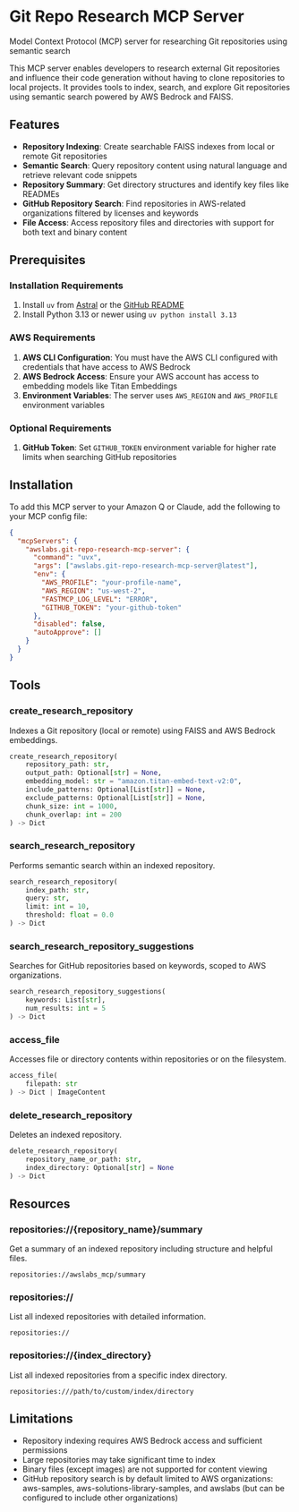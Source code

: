 # Git Repo Research MCP Server

Model Context Protocol (MCP) server for researching Git repositories using semantic search

This MCP server enables developers to research external Git repositories and influence their code generation without having to clone repositories to local projects. It provides tools to index, search, and explore Git repositories using semantic search powered by AWS Bedrock and FAISS.

## Features

- **Repository Indexing**: Create searchable FAISS indexes from local or remote Git repositories
- **Semantic Search**: Query repository content using natural language and retrieve relevant code snippets
- **Repository Summary**: Get directory structures and identify key files like READMEs
- **GitHub Repository Search**: Find repositories in AWS-related organizations filtered by licenses and keywords
- **File Access**: Access repository files and directories with support for both text and binary content

## Prerequisites

### Installation Requirements

1. Install `uv` from [Astral](https://docs.astral.sh/uv/getting-started/installation/) or the [GitHub README](https://github.com/astral-sh/uv#installation)
2. Install Python 3.13 or newer using `uv python install 3.13`

### AWS Requirements

1. **AWS CLI Configuration**: You must have the AWS CLI configured with credentials that have access to AWS Bedrock
2. **AWS Bedrock Access**: Ensure your AWS account has access to embedding models like Titan Embeddings
3. **Environment Variables**: The server uses `AWS_REGION` and `AWS_PROFILE` environment variables

### Optional Requirements

1. **GitHub Token**: Set `GITHUB_TOKEN` environment variable for higher rate limits when searching GitHub repositories

## Installation

To add this MCP server to your Amazon Q or Claude, add the following to your MCP config file:

```json
{
  "mcpServers": {
    "awslabs.git-repo-research-mcp-server": {
      "command": "uvx",
      "args": ["awslabs.git-repo-research-mcp-server@latest"],
      "env": {
        "AWS_PROFILE": "your-profile-name",
        "AWS_REGION": "us-west-2",
        "FASTMCP_LOG_LEVEL": "ERROR",
        "GITHUB_TOKEN": "your-github-token"
      },
      "disabled": false,
      "autoApprove": []
    }
  }
}
```

## Tools

### create_research_repository

Indexes a Git repository (local or remote) using FAISS and AWS Bedrock embeddings.

```python
create_research_repository(
    repository_path: str,
    output_path: Optional[str] = None,
    embedding_model: str = "amazon.titan-embed-text-v2:0",
    include_patterns: Optional[List[str]] = None,
    exclude_patterns: Optional[List[str]] = None,
    chunk_size: int = 1000,
    chunk_overlap: int = 200
) -> Dict
```

### search_research_repository

Performs semantic search within an indexed repository.

```python
search_research_repository(
    index_path: str,
    query: str,
    limit: int = 10,
    threshold: float = 0.0
) -> Dict
```

### search_research_repository_suggestions

Searches for GitHub repositories based on keywords, scoped to AWS organizations.

```python
search_research_repository_suggestions(
    keywords: List[str],
    num_results: int = 5
) -> Dict
```

### access_file

Accesses file or directory contents within repositories or on the filesystem.

```python
access_file(
    filepath: str
) -> Dict | ImageContent
```

### delete_research_repository

Deletes an indexed repository.

```python
delete_research_repository(
    repository_name_or_path: str,
    index_directory: Optional[str] = None
) -> Dict
```

## Resources

### repositories://{repository_name}/summary

Get a summary of an indexed repository including structure and helpful files.

```
repositories://awslabs_mcp/summary
```

### repositories://

List all indexed repositories with detailed information.

```
repositories://
```

### repositories://{index_directory}

List all indexed repositories from a specific index directory.

```
repositories:///path/to/custom/index/directory
```

## Limitations

- Repository indexing requires AWS Bedrock access and sufficient permissions
- Large repositories may take significant time to index
- Binary files (except images) are not supported for content viewing
- GitHub repository search is by default limited to AWS organizations: aws-samples, aws-solutions-library-samples, and awslabs (but can be configured to include other organizations)
